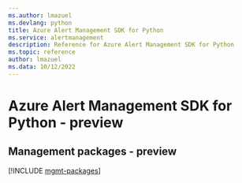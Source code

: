 ```yaml
---
ms.author: lmazuel
ms.devlang: python
title: Azure Alert Management SDK for Python
ms.service: alertmanagement
description: Reference for Azure Alert Management SDK for Python
ms.topic: reference
author: lmazuel
ms.data: 10/12/2022
---
```

# Azure Alert Management SDK for Python - preview

## Management packages - preview
[!INCLUDE [mgmt-packages](alert-management-mgmt-index.md)]